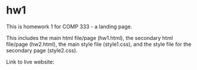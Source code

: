# hw1
This is homework 1 for COMP 333 - a landing page.

This includes the main html file/page (hw1.html), the secondary html file/page (hw2.html), the main style file (style1.css), and the style file for the secondary page (style2.css). 

Link to live website: 
